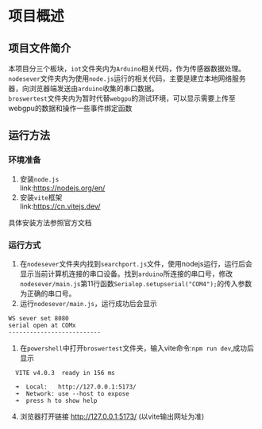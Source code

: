 # 项目概述
## 项目文件简介
本项目分三个板块，`iot`文件夹内为`Arduino`相关代码，作为传感器数据处理。  
`nodesever`文件夹内为使用`node.js`运行的相关代码，主要是建立本地网络服务器，向浏览器端发送由`arduino`收集的串口数据。  
`broswertest`文件夹内为暂时代替`webgpu`的测试环境，可以显示需要上传至webgpu的数据和操作一些事件绑定函数
## 运行方法
### 环境准备
1. 安装`node.js`   
   link:https://nodejs.org/en/
2. 安装`vite`框架   
   link:https://cn.vitejs.dev/  

具体安装方法参照官方文档
### 运行方式
1. 在`nodesever`文件夹内找到`searchport.js`文件，使用nodejs运行，运行后会显示当前计算机连接的串口设备。找到`arduino`所连接的串口号，修改`nodesever/main.js`第11行函数`Serialop.setupserial("COM4");`的传入参数为正确的串口号。
2. 运行`nodesever/main.js`，运行成功后会显示
```
WS sever set 8080
serial open at COMx
--------------------------
```
1. 在`powershell`中打开`broswertest`文件夹，输入vite命令:`npm run dev`,成功后显示
```
  VITE v4.0.3  ready in 156 ms

  ➜  Local:   http://127.0.0.1:5173/
  ➜  Network: use --host to expose
  ➜  press h to show help
```
4. 浏览器打开链接 http://127.0.0.1:5173/ (以vite输出网址为准)